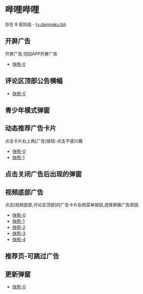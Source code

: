 # 哔哩哔哩

存在 8 规则组 - [tv.danmaku.bili](/src/apps/tv.danmaku.bili.ts)

## 开屏广告

开屏广告,切回APP开屏广告

- [快照-0](https://gkd-kit.gitee.io/import/12705270)

## 评论区顶部公告横幅

- [快照-0](https://gkd-kit.gitee.io/import/12775156)

## 青少年模式弹窗

## 动态推荐广告卡片

点击卡片右上角[广告]按钮-点击不感兴趣

- [快照-0](https://gkd-kit.gitee.io/import/12700222)
- [快照-1](https://gkd-kit.gitee.io/import/12700243)

## 点击关闭广告后出现的弹窗

## 视频底部广告

点击[视频底部,评论区顶部]的广告卡片右侧菜单按钮,选择屏蔽广告原因

- [快照-0](https://gkd-kit.gitee.io/import/12642260)
- [快照-1](https://gkd-kit.gitee.io/import/12705266)
- [快照-2](https://gkd-kit.gitee.io/import/12707070)
- [快照-3](https://gkd-kit.gitee.io/import/12642261)
- [快照-4](https://gkd-kit.gitee.io/import/12706768)

## 推荐页-可跳过广告

## 更新弹窗

- [快照-0](https://gkd-kit.gitee.io/import/12649689)
